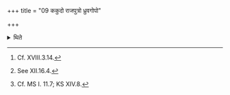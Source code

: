 +++
title = "09 ककुदो राजपुत्रो ध्रुवगोपो"

+++

<details><summary>थिते</summary>

9. The prince[^1] or the protector of the Dhrva-scoop[^2] or the protector of the Nīvāra-rice-pap eats (portions of) the hunch. Or he eats the entire hunch after all the Soma libations (are offered).[^3]  

[^1]: Cf. XVIII.3.14.  

[^2]: See XII.16.4.  

[^3]: Cf. MS I. 11.7; KS XIV.8. 
</details>
